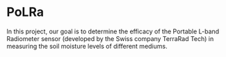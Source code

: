 # PoLRa
In this project, our goal is to determine the efficacy of the Portable L-band Radiometer sensor (developed by the Swiss company TerraRad Tech) in measuring the soil moisture levels of different mediums.
